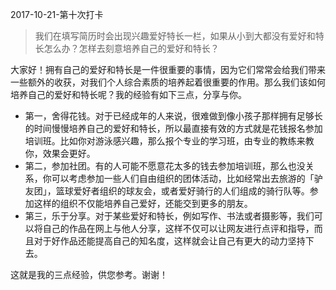 2017-10-21-第十次打卡
> 我们在填写简历时会出现兴趣爱好特长一栏，如果从小到大都没有爱好和特长怎么办？怎样去刻意培养自己的爱好和特长？

大家好！拥有自己的爱好和特长是一件很重要的事情，因为它们常常会给我们带来一些额外的收获，对我们个人综合素质的培养起着很重要的作用。那么我们该如何培养自己的爱好和特长呢？我的经验有如下三点，分享与你。
- 第一，舍得花钱。对于已经成年的人来说，很难做到像小孩子那样拥有足够长的时间慢慢培养自己的爱好和特长，所以最直接有效的方式就是花钱报名参加培训班。比如你对游泳感兴趣，那么报个专业的学习班，由专业的教练来教你，效果会更好。
- 第二，参加社团。有的人可能不愿意花太多的钱去参加培训班，那么也没关系，你可以考虑参加一些人们自由组织的团体活动，比如经常出去旅游的「驴友团」，篮球爱好者组织的球友会，或者爱好骑行的人们组成的骑行队等。参加这样的组织不仅能培养自己爱好，还能交到更多的朋友。
- 第三，乐于分享。对于某些爱好和特长，例如写作、书法或者摄影等，我们可以将自己的作品在网上与他人分享，这样不仅可以让网友进行点评和指导，而且对于好作品还能提高自己的知名度，这样就会让自己有更大的动力坚持下去。

这就是我的三点经验，供您参考。谢谢！